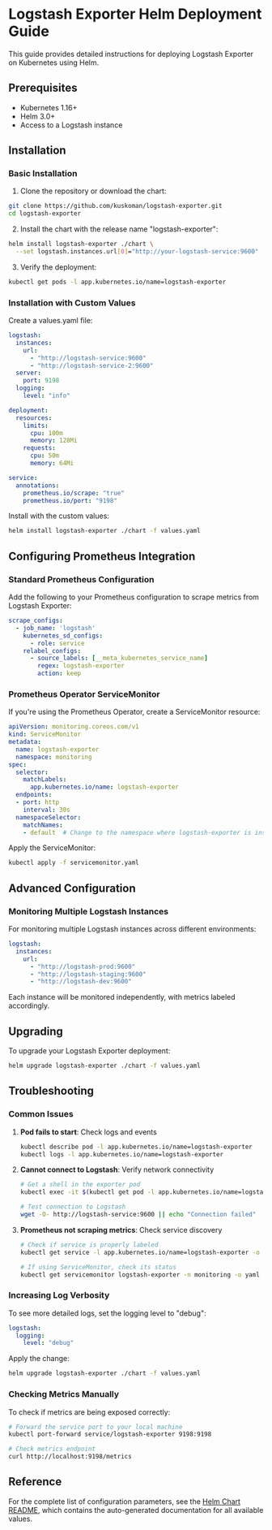 # Logstash Exporter Helm Deployment Guide

This guide provides detailed instructions for deploying Logstash Exporter on Kubernetes using Helm.

## Prerequisites

- Kubernetes 1.16+
- Helm 3.0+
- Access to a Logstash instance

## Installation

### Basic Installation

1. Clone the repository or download the chart:

```bash
git clone https://github.com/kuskoman/logstash-exporter.git
cd logstash-exporter
```

2. Install the chart with the release name "logstash-exporter":

```bash
helm install logstash-exporter ./chart \
  --set logstash.instances.url[0]="http://your-logstash-service:9600"
```

3. Verify the deployment:

```bash
kubectl get pods -l app.kubernetes.io/name=logstash-exporter
```

### Installation with Custom Values

Create a values.yaml file:

```yaml
logstash:
  instances:
    url:
      - "http://logstash-service:9600"
      - "http://logstash-service-2:9600"
  server:
    port: 9198
  logging:
    level: "info"

deployment:
  resources:
    limits:
      cpu: 100m
      memory: 128Mi
    requests:
      cpu: 50m
      memory: 64Mi

service:
  annotations:
    prometheus.io/scrape: "true"
    prometheus.io/port: "9198"
```

Install with the custom values:

```bash
helm install logstash-exporter ./chart -f values.yaml
```

## Configuring Prometheus Integration

### Standard Prometheus Configuration

Add the following to your Prometheus configuration to scrape metrics from Logstash Exporter:

```yaml
scrape_configs:
  - job_name: 'logstash'
    kubernetes_sd_configs:
      - role: service
    relabel_configs:
      - source_labels: [__meta_kubernetes_service_name]
        regex: logstash-exporter
        action: keep
```

### Prometheus Operator ServiceMonitor

If you're using the Prometheus Operator, create a ServiceMonitor resource:

```yaml
apiVersion: monitoring.coreos.com/v1
kind: ServiceMonitor
metadata:
  name: logstash-exporter
  namespace: monitoring
spec:
  selector:
    matchLabels:
      app.kubernetes.io/name: logstash-exporter
  endpoints:
  - port: http
    interval: 30s
  namespaceSelector:
    matchNames:
    - default  # Change to the namespace where logstash-exporter is installed
```

Apply the ServiceMonitor:

```bash
kubectl apply -f servicemonitor.yaml
```

## Advanced Configuration

### Monitoring Multiple Logstash Instances

For monitoring multiple Logstash instances across different environments:

```yaml
logstash:
  instances:
    url:
      - "http://logstash-prod:9600"
      - "http://logstash-staging:9600"
      - "http://logstash-dev:9600"
```

Each instance will be monitored independently, with metrics labeled accordingly.

## Upgrading

To upgrade your Logstash Exporter deployment:

```bash
helm upgrade logstash-exporter ./chart -f values.yaml
```

## Troubleshooting

### Common Issues

1. **Pod fails to start**: Check logs and events
   ```bash
   kubectl describe pod -l app.kubernetes.io/name=logstash-exporter
   kubectl logs -l app.kubernetes.io/name=logstash-exporter
   ```

2. **Cannot connect to Logstash**: Verify network connectivity
   ```bash
   # Get a shell in the exporter pod
   kubectl exec -it $(kubectl get pod -l app.kubernetes.io/name=logstash-exporter -o name | head -n 1) -- sh

   # Test connection to Logstash
   wget -O- http://logstash-service:9600 || echo "Connection failed"
   ```

3. **Prometheus not scraping metrics**: Check service discovery
   ```bash
   # Check if service is properly labeled
   kubectl get service -l app.kubernetes.io/name=logstash-exporter -o yaml

   # If using ServiceMonitor, check its status
   kubectl get servicemonitor logstash-exporter -n monitoring -o yaml
   ```

### Increasing Log Verbosity

To see more detailed logs, set the logging level to "debug":

```yaml
logstash:
  logging:
    level: "debug"
```

Apply the change:

```bash
helm upgrade logstash-exporter ./chart -f values.yaml
```

### Checking Metrics Manually

To check if metrics are being exposed correctly:

```bash
# Forward the service port to your local machine
kubectl port-forward service/logstash-exporter 9198:9198

# Check metrics endpoint
curl http://localhost:9198/metrics
```

## Reference

For the complete list of configuration parameters, see the [Helm Chart README](./chart/README.md), which contains the auto-generated documentation for all available values.
